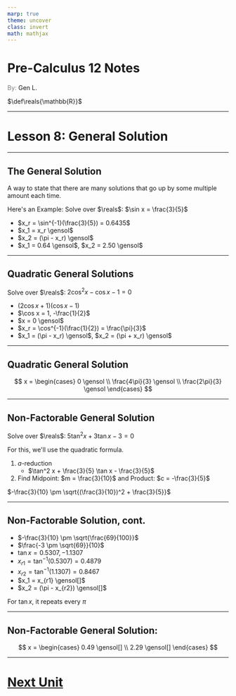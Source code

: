 ```yaml
---
marp: true
theme: uncover
class: invert
math: mathjax
---
```


$\newcommand\gensol[1][2]{\pm #1\pi n, n \in \mathbb{N}}$

# <!--fit--> Pre-Calculus 12 Notes
<span style="color:grey">By:</span> Gen L.

<!--_footer: In partnership with Hyperion University, 2024-->

$\def\reals{\mathbb{R}}$

---

<!--paginate: true-->

# Lesson 8: General Solution

---

## The General Solution

A way to state that there are many solutions that go up by some multiple amount each time.

Here's an Example: Solve over $\reals$: $\sin x = \frac{3}{5}$

* $x_r = \sin^{-1}(\frac{3}{5}) = 0.6435$
* $x_1 = x_r \gensol$
* $x_2 = (\pi - x_r) \gensol$
* $x_1 = 0.64 \gensol$, $x_2 = 2.50 \gensol$

---

## Quadratic General Solutions

Solve over $\reals$: $2 \cos^2 x - \cos x - 1 = 0$

* $(2\cos x + 1)(\cos x - 1)$
* $\cos x = 1, -\frac{1}{2}$
* $x = 0 \gensol$
* $x_r = \cos^{-1}(\frac{1}{2}) = \frac{\pi}{3}$
* $x_1 = (\pi - x_r) \gensol$, $x_2 = (\pi + x_r) \gensol$

---

## Quadratic General Solution

$$ x = 
    \begin{cases}
        0 \gensol \\
        \frac{4\pi}{3} \gensol \\
        \frac{2\pi}{3} \gensol
    \end{cases}
$$

---

## Non-Factorable General Solution

Solve over $\reals$: $5 \tan^2 x + 3 \tan x - 3 = 0$

For this, we'll use the quadratic formula.

1. $a$-reduction
    * $\tan^2 x + \frac{3}{5} \tan x - \frac{3}{5}$
2. Find Midpoint: $m = \frac{3}{10}$ and Product: $c = -\frac{3}{5}$

$-\frac{3}{10} \pm \sqrt{(\frac{3}{10})^2 + \frac{3}{5}}$

---

## Non-Factorable Solution, cont.

* $-\frac{3}{10} \pm \sqrt{\frac{69}{100}}$
* $\frac{-3 \pm \sqrt{69}}{10}$
* $\tan x = 0.5307, -1.1307$
* $x_{r1} = \tan^{-1}(0.5307) = 0.4879$
* $x_{r2} = \tan^{-1}(1.1307) = 0.8467$
* $x_1 = x_{r1} \gensol[]$
* $x_2 = (\pi - x_{r2}) \gensol[]$

For $\tan x$, it repeats every $\pi$

---

## Non-Factorable General Solution:

$$ x = 
    \begin{cases}
        0.49 \gensol[] \\
        2.29 \gensol[]
    \end{cases}
$$

---

# [Next Unit](../Graphing/Lesson%201.html)